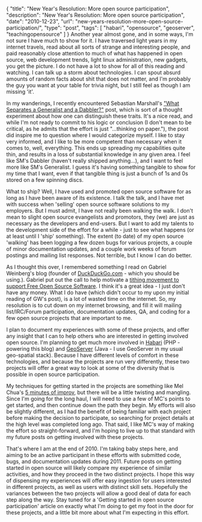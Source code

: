 {
  "title": "New Year's Resolution: More open source participation",
  "description": "New Year's Resolution: More open source participation",
  "date": "2010-12-23",
  "url": "new-years-resolution-more-open-source-participation/",
  "type": "post",
  "tags": [
    "habari",
    "opensource",
    "geoserver",
    "teachingopensource"
  ]
}
Another year almost gone, and in some ways, I'm not sure I have much to show for it.  I have traversed light years in my internet travels, read about all sorts of strange and interesting people, and paid reasonably close attention to much of what has happened in open source, web development trends, light linux administration, new gadgets, you get the picture.  I do not have a lot to show for all of this reading and watching.  I can talk up a storm about technologies.  I can spout absurd amounts of random facts about shit that does not matter, and I'm probably the guy you want at your table for trivia night, but I still feel as though I am missing 'it'.

In my wanderings, I recently encountered Sebastian Marshall's ["What  Separates a Generalist and a Dabbler?"](http://www.sebastianmarshall.com/?p=438) post, which is sort of a thought experiment about how one can distinguish these traits.  It's a nice read, and while I'm not ready to commit to his logic or conclusion (I don't mean to be critical, as he admits that the effort is just "...thinking on paper."), the post did inspire me to question where I would categorize myself.  I like to stay very informed, and I like to be more competent than necessary when it comes to, well, everything.  This ends up spreading my capabilities quite thin, and results in a loss of substantial knowledge in any given area.  I feel like SM's Dabbler (haven't really shipped anything...), and I want to feel more like SM's Generalist.  I guess it's having something tangible to show for my time that I want, even if that tangible thing is just a bunch of 1s and 0s stored on a few spinning discs.

What to ship?  Well, I have used and promoted open source software for as long as I have been aware of its existence.  I talk the talk, and I have met with success when 'selling' open source software solutions to my employers.  But I must admit, I have not really been walking the walk.  I don't mean to slight open source evangelists and promotors, they (we) are just as necessary as the developers and end-users.  But I want to add my talents to the development side of the effort for a while - just to see what happens (or at least until I 'ship' something).  The extent (to date) of my open source 'walking' has been logging a few dozen bugs for various projects, a couple of minor documentation updates, and a couple work weeks of forum postings and mailing list responses.  Not terrible, but I know I can do better.  

As I thought this over, I remembered something I read on Gabriel Weinberg's blog (founder of [DuckDuckGo.com](http://dukgo.com) - which you should be using.).  Gabriel put out the call to help motivate a [tithing movement to support Free Open Source Software](http://www.gabrielweinberg.com/blog/2010/11/help-me-start-a-foss-tithing-movement.html).  I think it's a great idea - I just don't have any money.  What I do have (which didn't occur to my upon my initial reading of GW's post), is a lot of wasted time on the internet.  So, my resolution is to cut down on my internet browsing, and fill it will mailing list/IRC/Forum participation, documentation updates, QA, and coding for a few open source projects that are important to me.  

I plan to document my experiences with some of these projects, and offer any insight that I can to help others who are interested in getting involved open source.  I'm planning to get much more involved in [Habari](http://habariproject.org/en/) (PHP - powering this blog) and [GeoServer](http://geoserver.org/) (Java - I use GeoServer in my usual geo-spatial stack).  Because I have different levels of comfort in these technologies, and because the projects are run very differently, these two projects will offer a great way to look at some of the diversity that is possible in open source participation.  

My techniques for getting started in the projects are something like Mel Chua's [5 minutes of improv](http://blog.melchua.com/2010/10/08/possesa-fri-5-minutes-of-improvisation/), but there will be a little twisting and mangling.  Since I'm going for the long haul, I will need to use a few of MC's points to get started, and then continue down the path they begin.  My efforts will also be slightly different, as I had the benefit of being familiar with each project before making the decision to participate, so searching for project details at the high level was completed long ago.  That said, I like MC's way of making the effort so straight-forward, and I'm hoping to live up to that standard with my future posts on getting involved with these projects.  

That's where I am at the end of 2010\.  I'm taking baby steps here, and aiming to be an active participant in these efforts with submitted code, bugs, and documentation updates during 2011\.  Future posts on getting started in open source will likely compare my experience of similar activities, and how they proceed in the two distinct projects.  I hope this way of dispensing my experiences will offer easy ingestion for users interested in different projects, as well as users with distinct skill sets.  Hopefully the variances between the two projects will allow a good deal of data for each step along the way.  Stay tuned for a 'Getting started in open source participation' article on exactly what I'm doing to get my foot in the door for these projects, and a little bit more about what I'm expecting in this effort.            
